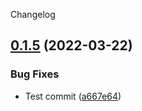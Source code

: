 Changelog

## [0.1.5](https://github.com/CorundumGames/CorundumGames.Codegen/compare/0.1.4...0.1.5) (2022-03-22)


### Bug Fixes

* Test commit ([a667e64](https://github.com/CorundumGames/CorundumGames.Codegen/commit/a667e642fb9d500103fb7c9916bb93e8ab8cf513))
